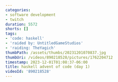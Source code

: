 ```yaml
---
categories:
- software development
- twitch
duration: 5572
shorts: []
tags:
- 'code: haskell'
- 'raided by: UntitledGameStudios'
- 'raiding: TheYagich'
thumbPath: /assets/thumbs/20231201070837.jpg
thumbUri: /videos/890218528/pictures/1762204712
timestamp: 2023-12-01T01:08:37-06:00
title: haskell advent of code (day 1)
videoId: '890218528'
---
```

